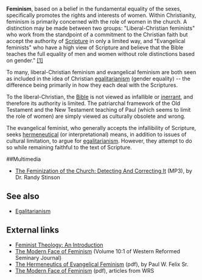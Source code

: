 **Feminism**, based on a belief in the fundamental equality of the
sexes, specifically promotes the rights and interests of women.
Within Christianity, feminism is primarily concerned with the role
of women in the church. A distinction may be made between two
groups: "Liberal-Christian feminists" who work from the standpoint
of a commitment to the Christian faith but accept the authority of
[Scripture](Scripture "Scripture") in only a limited way, and
"Evangelical feminists" who have a high view of Scripture and
believe that the Bible teaches the full equality of men and women
without role distinctions based on gender."
[[1]](http://www.tms.edu/tmsj/tmsj5h.pdf)

To many, liberal-Christian feminism and evangelical feminism are
both seen as included in the idea of Christian
[egalitarianism](Egalitarianism "Egalitarianism") (gender equality)
-- the difference being primarily in how they each deal with the
Scriptures.

To the liberal-Christian, the [Bible](Bible "Bible") is not viewed
as infallible or [inerrant](Inerrancy "Inerrancy"), and therefore
its authority is limited. The patriarchal framework of the Old
Testament and the New Testament teaching of Paul (which seems to
limit the role of women) are simply viewed as culturally obsolete
and wrong.

The evangelical feminist, who generally accepts the infallibility
of Scripture, seeks [hermeneutical](Hermeneutics "Hermeneutics")
(or interpretational) means, in addition to issues of cultural
limitation, to argue for
[egalitarianism](Egalitarianism "Egalitarianism"). However, they
attempt to do so while remaining faithful to the text of
Scripture.

##Multimedia

-   [The Feminization of the Church: Detecting And Correcting It](http://www.sbts.edu/MP3/faculty/20060329stinson.mp3)
    (MP3), by Dr. Randy Stinson

## See also

-   [Egalitarianism](Egalitarianism "Egalitarianism")

## External links

-   [Feminist Theology: An Introduction](http://www.faithnet.org.uk/Theology/feministtheology.htm)
-   [The Modern Face of Feminism](http://www.wrs.edu/WRS%20Journal/volume_10-1.htm)
    (Volume 10:1 of Western Reformed Seminary Journal)
-   [The Hermeneutics of Evangelical Feminism](http://www.tms.edu/tmsj/tmsj5h.pdf)
    (pdf), by Paul W. Felix Sr.
-   [The Modern Face of Feminism](http://www.wrs.edu/journals/volume_10-1.htm)
    (pdf), articles from WRS